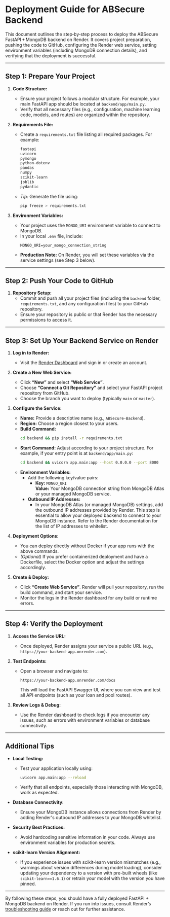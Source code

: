# Deployment Guide for ABSecure Backend

This document outlines the step‐by‐step process to deploy the ABSecure FastAPI + MongoDB backend on Render. It covers project preparation, pushing the code to GitHub, configuring the Render web service, setting environment variables (including MongoDB connection details), and verifying that the deployment is successful.

---

## Step 1: Prepare Your Project

1. **Code Structure:**
   - Ensure your project follows a modular structure. For example, your main FastAPI app should be located at `backend/app/main.py`.
   - Verify that all necessary files (e.g., configuration, machine learning code, models, and routes) are organized within the repository.

2. **Requirements File:**
   - Create a `requirements.txt` file listing all required packages. For example:
     ```txt
     fastapi
     uvicorn
     pymongo
     python-dotenv
     pandas
     numpy
     scikit-learn
     joblib
     pydantic
     ```
   - *Tip:* Generate the file using:
     ```bash
     pip freeze > requirements.txt
     ```

3. **Environment Variables:**
   - Your project uses the `MONGO_URI` environment variable to connect to MongoDB.
   - In your local `.env` file, include:
     ```
     MONGO_URI=your_mongo_connection_string
     ```
   - **Production Note:** On Render, you will set these variables via the service settings (see Step 3 below).

---

## Step 2: Push Your Code to GitHub

1. **Repository Setup:**
   - Commit and push all your project files (including the `backend` folder, `requirements.txt`, and any configuration files) to your GitHub repository.
   - Ensure your repository is public or that Render has the necessary permissions to access it.

---

## Step 3: Set Up Your Backend Service on Render

1. **Log in to Render:**
   - Visit the [Render Dashboard](https://dashboard.render.com/) and sign in or create an account.

2. **Create a New Web Service:**
   - Click **“New”** and select **“Web Service”**.
   - Choose **“Connect a Git Repository”** and select your FastAPI project repository from GitHub.
   - Choose the branch you want to deploy (typically `main` or `master`).

3. **Configure the Service:**

   - **Name:** Provide a descriptive name (e.g., `ABSecure-Backend`).
   - **Region:** Choose a region closest to your users.
   - **Build Command:**
     ```bash
     cd backend && pip install -r requirements.txt
     ```
   - **Start Command:**
     Adjust according to your project structure. For example, if your entry point is at `backend/app/main.py`:
     ```bash
     cd backend && uvicorn app.main:app --host 0.0.0.0 --port 8000
     ```
   - **Environment Variables:**
     - Add the following key/value pairs:
       - **Key:** `MONGO_URI`  
         **Value:** Your MongoDB connection string from MongoDB Atlas or your managed MongoDB service.
     - **Outbound IP Addresses:**
       - In your MongoDB Atlas (or managed MongoDB) settings, add the outbound IP addresses provided by Render. This step is essential to allow your deployed backend to connect to your MongoDB instance. Refer to the Render documentation for the list of IP addresses to whitelist.

4. **Deployment Options:**
   - You can deploy directly without Docker if your app runs with the above commands.
   - *(Optional)* If you prefer containerized deployment and have a Dockerfile, select the Docker option and adjust the settings accordingly.

5. **Create & Deploy:**
   - Click **“Create Web Service”**. Render will pull your repository, run the build command, and start your service.
   - Monitor the logs in the Render dashboard for any build or runtime errors.

---

## Step 4: Verify the Deployment

1. **Access the Service URL:**
   - Once deployed, Render assigns your service a public URL (e.g., `https://your-backend-app.onrender.com`).

2. **Test Endpoints:**
   - Open a browser and navigate to:
     ```
     https://your-backend-app.onrender.com/docs
     ```
     This will load the FastAPI Swagger UI, where you can view and test all API endpoints (such as your loan and pool routes).

3. **Review Logs & Debug:**
   - Use the Render dashboard to check logs if you encounter any issues, such as errors with environment variables or database connectivity.

---

## Additional Tips

- **Local Testing:**
  - Test your application locally using:
    ```bash
    uvicorn app.main:app --reload
    ```
  - Verify that all endpoints, especially those interacting with MongoDB, work as expected.

- **Database Connectivity:**
  - Ensure your MongoDB instance allows connections from Render by adding Render's outbound IP addresses to your MongoDB whitelist.

- **Security Best Practices:**
  - Avoid hardcoding sensitive information in your code. Always use environment variables for production secrets.

- **scikit-learn Version Alignment:**
  - If you experience issues with scikit-learn version mismatches (e.g., warnings about version differences during model loading), consider updating your dependency to a version with pre-built wheels (like `scikit-learn==1.6.1`) or retrain your model with the version you have pinned.

---

By following these steps, you should have a fully deployed FastAPI + MongoDB backend on Render. If you run into issues, consult Render’s [troubleshooting guide](https://render.com/docs/troubleshooting-deploys) or reach out for further assistance.

